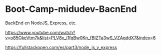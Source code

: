 # Boot-Camp-midudev-BacnEnd
BackEnd en NodeJS, Express, etc.

https://www.youtube.com/watch?v=o85OkeVtm7k&list=PLV8x_i1fqBw0Kn_fBIZTa3wS_VZAqddX7&index=6

https://fullstackopen.com/es/part3/node_js_y_express